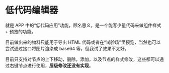 # 低代码编辑器
就是 APP 中的“低代码应用”功能，顾名思义，是一个能写少量代码来做组件样式 + 预览的功能。

目前做出来的物料只能用于导出 HTML 代码或者在“试验场”里预览，当然也可以尝试通过接口将图片渲染成 base64 等，但我试了效果不太好。

目前只支持对节点的上下移动，删除，添加，以及节点的样式修改，这些都可以通过右键节点进行使用，**层级修改还没有实现**。
